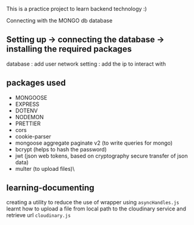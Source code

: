 This is a practice project to learn backend technology :)

Connecting with the MONGO db database


## Setting up -> connecting the database -> installing the required packages

database : add user 
network setting : add the ip to interact with 

## packages used
- MONGOOSE 
- EXPRESS 
- DOTENV
- NODEMON
- PRETTIER
- cors 
- cookie-parser
- mongoose aggregate paginate v2 (to write queries for mongo)
- bcrypt (helps to hash the password)
- jwt (json web tokens, based on cryptography secure transfer of json data)
- multer (to upload files)\

## learning-documenting
creating a utility to reduce the use of wrapper using `asyncHandles.js`\
learnt how to upload a file from local path to the cloudinary service and retrieve url `cloudinary.js`
